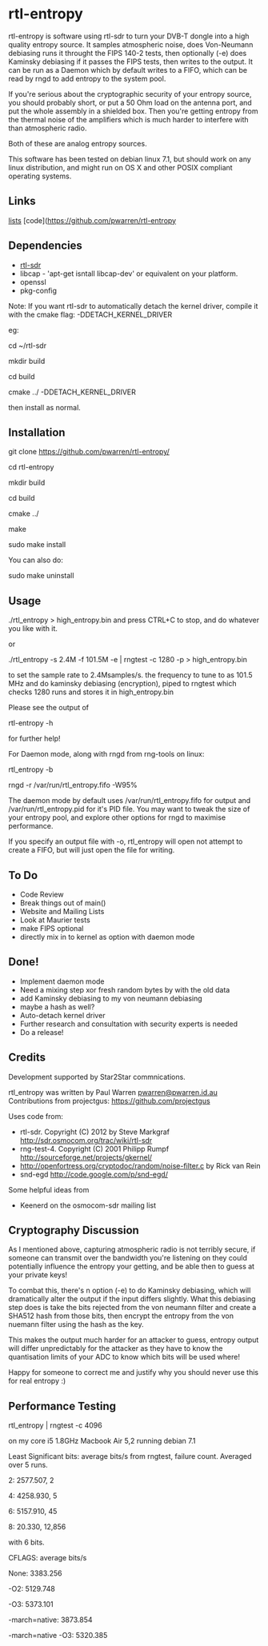 rtl-entropy
===========

rtl-entropy is software using rtl-sdr to turn your DVB-T dongle into a high quality entropy source. It samples atmospheric noise, does Von-Neumann debiasing runs it throught the FIPS 140-2 tests, then optionally (-e) does Kaminsky debiasing if it passes the FIPS tests, then writes to the output. It can be run as a Daemon which by default writes to a FIFO, which can be read by rngd to add entropy to the system pool.

If you're serious about the cryptographic security of your entropy source, you should probably short, or put a 50 Ohm load on the antenna port, and put the whole assembly in a shielded box. Then you're getting entropy from the thermal noise of the amplifiers which is much harder to interfere with than atmospheric radio. 

Both of these are analog entropy sources.

This software has been tested on debian linux 7.1, but should work on any linux distribution, and might run on OS X and other POSIX compliant operating systems.

Links
-----
[lists](http://lists.rtl-entropy.org/)
[code](https://github.com/pwarren/rtl-entropy

Dependencies
------------

* [rtl-sdr](http://sdr.osmocom.org/trac/wiki/rtl-sdr)
* libcap - 'apt-get isntall libcap-dev' or equivalent on your platform.
* openssl
* pkg-config

Note: If you want rtl-sdr to automatically detach the kernel driver, compile it with the cmake flag: -DDETACH_KERNEL_DRIVER

eg:

cd ~/rtl-sdr

mkdir build

cd build

cmake ../ -DDETACH_KERNEL_DRIVER

then install as normal.

Installation
------------

git clone https://github.com/pwarren/rtl-entropy/

cd rtl-entropy

mkdir build

cd build 

cmake ../

make 

sudo make install


You can also do:

sudo make uninstall

Usage
-----

./rtl_entropy > high_entropy.bin
and press CTRL+C to stop, and do whatever you like with it.

or

./rtl_entropy -s 2.4M -f 101.5M -e | rngtest -c 1280 -p > high_entropy.bin

to set the sample rate to 2.4Msamples/s. the frequency to tune to as 101.5 MHz and do kaminsky debiasing (encryption), piped to rngtest which checks 1280 runs and stores it in high_entropy.bin


Please see the output of 

rtl-entropy -h

for further help!



For Daemon mode, along with rngd from rng-tools on linux:

rtl_entropy -b

rngd -r /var/run/rtl_entropy.fifo -W95%

The daemon mode by default uses /var/run/rtl_entropy.fifo for output and /var/run/rtl_entropy.pid for it's PID file. You may want to tweak the size of your entropy pool, and explore other options for rngd to maximise performance.

If you specify an output file with -o, rtl_entropy will open not attempt to create a FIFO, but will just open the file for writing.

To Do
-----

* Code Review
* Break things out of main()
* Website and Mailing Lists
* Look at Maurier tests
* make FIPS optional
* directly mix in to kernel as option with daemon mode

Done!
-----

* Implement daemon mode
* Need a mixing step xor fresh random bytes by with the old data
* add Kaminsky debiasing to my von neumann debiasing
* maybe a hash as well?
* Auto-detach kernel driver
* Further research and consultation with security experts is needed
* Do a release!

Credits
-------
Development supported by Star2Star commnications.

rtl_entropy was written by Paul Warren <pwarren@pwarren.id.au>
Contributions from projectgus: https://github.com/projectgus

Uses code from:

  * rtl-sdr. Copyright (C) 2012 by Steve Markgraf http://sdr.osmocom.org/trac/wiki/rtl-sdr
  * rng-test-4. Copyright (C) 2001 Philipp Rumpf http://sourceforge.net/projects/gkernel/
  * http://openfortress.org/cryptodoc/random/noise-filter.c by Rick van Rein
  * snd-egd http://code.google.com/p/snd-egd/

Some helpful ideas from
  * Keenerd on the osmocom-sdr mailing list


Cryptography Discussion
-----------------------

As I mentioned above, capturing atmospheric radio is not terribly secure, if someone can transmit over the bandwidth you're listening on they could potentially influence the entropy your getting, and be able then to guess at your private keys!

To combat this, there's n option (-e) to do Kaminsky debiasing, which will dramatically alter the output if the input differs slightly. What this debiasing step does is take the bits rejected from the von neumann filter and create a SHA512 hash from those bits, then encrypt the entropy from the von nuemann filter using the hash as the key.

This makes the output much harder for an attacker to guess, entropy output will differ unpredictably for the attacker as they have to know the quantisation limits of your ADC to know which bits will be used where!

Happy for someone to correct me and justify why you should never use this for real entropy :)

Performance Testing
-------------------

rtl_entropy | rngtest -c 4096

on my core i5 1.8GHz Macbook Air 5,2 running debian 7.1

Least Significant bits: average bits/s from rngtest, failure count.
Averaged over 5 runs. 

2: 2577.507, 2

4: 4258.930, 5

6: 5157.910, 45

8: 20.330, 12,856


with 6 bits. 

CFLAGS: average bits/s

None: 3383.256

-O2: 5129.748

-O3: 5373.101

-march=native: 3873.854	

-march=native -O3: 5320.385

